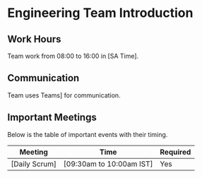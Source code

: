 # Engineering Team Introduction

## Work Hours

Team work from 08:00 to 16:00 in [SA Time].

## Communication

Team uses Teams] for communication.

## Important Meetings

Below is the table of important events with their timing.

| Meeting       | Time                     | Required       |
| ------------- | ------------------------ | -------------- |
| [Daily Scrum] | [09:30am to 10:00am IST] | Yes            |

